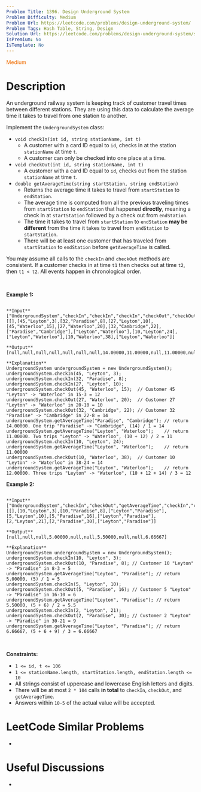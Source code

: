 ```yaml
---
Problem Title: 1396. Design Underground System
Problem Difficulty: Medium
Problem Url: https://leetcode.com/problems/design-underground-system/
Problem Tags: Hash Table, String, Design
Solution Url: https://leetcode.com/problems/design-underground-system/solution/
IsPremium: No
IsTemplate: No
---
```


<span style="color: rgb(239, 108, 0);">Medium</span>

# Description

An underground railway system is keeping track of customer travel times between different stations. They are using this data to calculate the average time it takes to travel from one station to another.


Implement the `UndergroundSystem` class:


* `void checkIn(int id, string stationName, int t)`
	+ A customer with a card ID equal to `id`, checks in at the station `stationName` at time `t`.
	+ A customer can only be checked into one place at a time.
* `void checkOut(int id, string stationName, int t)`
	+ A customer with a card ID equal to `id`, checks out from the station `stationName` at time `t`.
* `double getAverageTime(string startStation, string endStation)`
	+ Returns the average time it takes to travel from `startStation` to `endStation`.
	+ The average time is computed from all the previous traveling times from `startStation` to `endStation` that happened **directly**, meaning a check in at `startStation` followed by a check out from `endStation`.
	+ The time it takes to travel from `startStation` to `endStation` **may be different** from the time it takes to travel from `endStation` to `startStation`.
	+ There will be at least one customer that has traveled from `startStation` to `endStation` before `getAverageTime` is called.


You may assume all calls to the `checkIn` and `checkOut` methods are consistent. If a customer checks in at time `t1` then checks out at time `t2`, then `t1 < t2`. All events happen in chronological order.


 


**Example 1:**



```

**Input**
["UndergroundSystem","checkIn","checkIn","checkIn","checkOut","checkOut","checkOut","getAverageTime","getAverageTime","checkIn","getAverageTime","checkOut","getAverageTime"]
[[],[45,"Leyton",3],[32,"Paradise",8],[27,"Leyton",10],[45,"Waterloo",15],[27,"Waterloo",20],[32,"Cambridge",22],["Paradise","Cambridge"],["Leyton","Waterloo"],[10,"Leyton",24],["Leyton","Waterloo"],[10,"Waterloo",38],["Leyton","Waterloo"]]

**Output**
[null,null,null,null,null,null,null,14.00000,11.00000,null,11.00000,null,12.00000]

**Explanation**
UndergroundSystem undergroundSystem = new UndergroundSystem();
undergroundSystem.checkIn(45, "Leyton", 3);
undergroundSystem.checkIn(32, "Paradise", 8);
undergroundSystem.checkIn(27, "Leyton", 10);
undergroundSystem.checkOut(45, "Waterloo", 15);  // Customer 45 "Leyton" -> "Waterloo" in 15-3 = 12
undergroundSystem.checkOut(27, "Waterloo", 20);  // Customer 27 "Leyton" -> "Waterloo" in 20-10 = 10
undergroundSystem.checkOut(32, "Cambridge", 22); // Customer 32 "Paradise" -> "Cambridge" in 22-8 = 14
undergroundSystem.getAverageTime("Paradise", "Cambridge"); // return 14.00000. One trip "Paradise" -> "Cambridge", (14) / 1 = 14
undergroundSystem.getAverageTime("Leyton", "Waterloo");    // return 11.00000. Two trips "Leyton" -> "Waterloo", (10 + 12) / 2 = 11
undergroundSystem.checkIn(10, "Leyton", 24);
undergroundSystem.getAverageTime("Leyton", "Waterloo");    // return 11.00000
undergroundSystem.checkOut(10, "Waterloo", 38);  // Customer 10 "Leyton" -> "Waterloo" in 38-24 = 14
undergroundSystem.getAverageTime("Leyton", "Waterloo");    // return 12.00000. Three trips "Leyton" -> "Waterloo", (10 + 12 + 14) / 3 = 12

```

**Example 2:**



```

**Input**
["UndergroundSystem","checkIn","checkOut","getAverageTime","checkIn","checkOut","getAverageTime","checkIn","checkOut","getAverageTime"]
[[],[10,"Leyton",3],[10,"Paradise",8],["Leyton","Paradise"],[5,"Leyton",10],[5,"Paradise",16],["Leyton","Paradise"],[2,"Leyton",21],[2,"Paradise",30],["Leyton","Paradise"]]

**Output**
[null,null,null,5.00000,null,null,5.50000,null,null,6.66667]

**Explanation**
UndergroundSystem undergroundSystem = new UndergroundSystem();
undergroundSystem.checkIn(10, "Leyton", 3);
undergroundSystem.checkOut(10, "Paradise", 8); // Customer 10 "Leyton" -> "Paradise" in 8-3 = 5
undergroundSystem.getAverageTime("Leyton", "Paradise"); // return 5.00000, (5) / 1 = 5
undergroundSystem.checkIn(5, "Leyton", 10);
undergroundSystem.checkOut(5, "Paradise", 16); // Customer 5 "Leyton" -> "Paradise" in 16-10 = 6
undergroundSystem.getAverageTime("Leyton", "Paradise"); // return 5.50000, (5 + 6) / 2 = 5.5
undergroundSystem.checkIn(2, "Leyton", 21);
undergroundSystem.checkOut(2, "Paradise", 30); // Customer 2 "Leyton" -> "Paradise" in 30-21 = 9
undergroundSystem.getAverageTime("Leyton", "Paradise"); // return 6.66667, (5 + 6 + 9) / 3 = 6.66667

```

 


**Constraints:**


* `1 <= id, t <= 106`
* `1 <= stationName.length, startStation.length, endStation.length <= 10`
* All strings consist of uppercase and lowercase English letters and digits.
* There will be at most `2 * 104` calls **in total** to `checkIn`, `checkOut`, and `getAverageTime`.
* Answers within `10-5` of the actual value will be accepted.




# LeetCode Similar Problems

- []()

# Useful Discussions

- []()
